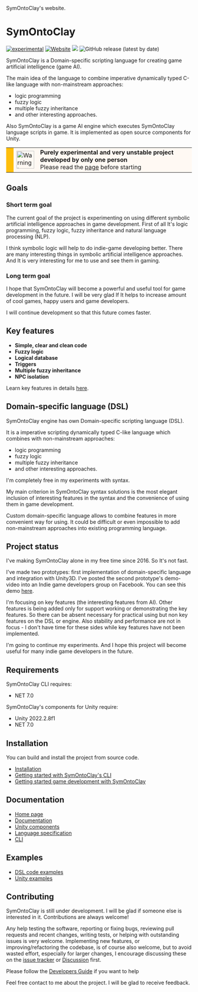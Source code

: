 <div>SymOntoClay's website.</div>

# SymOntoClay
<span>[![experimental](https://img.shields.io/badge/stability-experimental-orange.svg?style=flat)](https://github.com/Symontoclay/SymOntoClay)
[![Website](https://img.shields.io/badge/documentation-online-brightgreen)](https://symontoclay.github.io/docs/index.html)
[![](https://img.shields.io/badge/api-reference-blue.svg)](https://symontoclay.github.io/docs/engine_api/index.html)
![GitHub release (latest by date)](https://img.shields.io/github/v/release/Symontoclay/SymOntoClay)
</span><span></span>

<div><div><p>
SymOntoClay is a Domain-specific scripting language for creating game artificial intelligence (game AI).
</p>

The main idea of the language to combine imperative dynamically typed C-like language with non-mainstream approaches:
* logic programming
* fuzzy logic
* multiple fuzzy inheritance
* and other interesting approaches.


<p>
Also SymOntoClay is a game AI engine which executes SymOntoClay language scripts in game.
It is implemented as open source components for Unity.
</p>
</div></div>

<div><div style='background-color: #FFF9F3;'>
<table>
<tbody>
<tr>
<td style='background-color: #FEBE0A;'>
&nbsp;
</td>
<td>
<img src='https://symontoclay.github.io/icons8-warning-48.png' width='48px' height='48px' alt='Warning logo'>
</td>
<td>
<b>Purely experimental and very unstable project developed by only one person</b><br>
Please read the <a href='https://symontoclay.github.io/you-need-to-know.html'>page</a> before starting
</td>
</tr>
</tbody>
</table>
</div>
</div>

## Goals
<div><div><h3 class='center-h' is-processed="true">
Short term goal
</h3>

<p>
The current goal of the project is experimenting on using different symbolic artificial intelligence approaches in game development.
First of all It's logic programming, fuzzy logic, fuzzy inheritance and natural language processing (NLP).
</p>

<p>
I think symbolic logic will help to do indie-game developing better.
There are many interesting things in symbolic artificial intelligence approaches.
And It is very interesting for me to use and see them in gaming.
</p>

<h3 class='center-h' is-processed="true">
Long term goal
</h3>

<p>
I hope that SymOntoClay will become a powerful and useful tool for game development in the future.
I will be very glad If It helps to increase amount of cool games, happy users and game developers.
</p>

<p>
I will continue development so that this future comes faster.
</p>
</div></div>

## Key features
<div><ul>
<li>
<b>Simple, clear and clean code</b>
</li>
<li>
<b>Fuzzy logic</b>
</li>
<li>
<b>Logical database</b>
</li>
<li>
<b>Triggers</b>
</li>
<li>
<b>Multiple fuzzy inheritance</b>
</li>
<li>
<b>NPC isolation</b>
</li>
</ul>
<p>
Learn key features in details <a href='https://symontoclay.github.io/docs/key-features.html'>here</a>.
</p>
</div>

## Domain-specific language (DSL)
<div><div><p>
SymOntoClay engine has own Domain-specific scripting language (DSL).
</p>

It is a imperative scripting dynamically typed C-like language which combines with non-mainstream approaches:
* logic programming
* fuzzy logic
* multiple fuzzy inheritance
* and other interesting approaches.

<p>
I'm completely free in my experiments with syntax.
</p>

<p>
My main criterion in SymOntoClay syntax solutions is the most elegant inclusion of interesting features in the syntax and the convenience of using them in game development.
</p>

<p>
Custom domain-specific language allows to combine features in more convenient way for using.
It could be difficult or even impossible to add non-mainstream approaches into existing programming language.
</p>
</div></div>

## Project status
<div><div><p>
I've making SymOntoClay alone in my free time since 2016. 
So It's not fast.
</p>

<p>
I've made two prototypes: first implementation of domain-specific language and integration with Unity3D.
I've posted the second prototype's demo-video into an Indie game developers group on Facebook. 
You can see this demo <i class="fab fa-facebook" title="Facebook"></i><a href='https://www.facebook.com/groups/IndieGameDevs/permalink/10155707420791573/'>here</a>.
</p>

<p>
I'm focusing on key features (the interesting features from AI). 
Other features is being added only for support working or demonstrating the key features.
So there can be absent necessary for practical using  but non key features on the DSL or engine.
Also stability and performance are not in focus - I don't have time for these sides while key features have not been implemented.
</p>

<p>
I'm going to continue my experiments.
And I hope this project will become useful for many indie game developers in the future.
</p></div></div>

## Requirements
<div><div><div><div><p>
SymOntoClay CLI requires:
    <ul><li>NET 7.0</li>
</ul>
</div></div>

<div><div><p>
SymOntoClay's components for Unity require:
    <ul><li>Unity 2022.2.8f1</li>
<li>NET 7.0</li>
</ul>
</div></div></div></div>

## Installation
You can build and install the project from source code.

* [Installation](https://symontoclay.github.io/docs/install.html)
* [Getting started with SymOntoClay's CLI](https://symontoclay.github.io/docs/getting-started-cli.html)
* [Getting started game development with SymOntoClay](https://symontoclay.github.io/docs/getting-started-unity.html)

## Documentation
* [Home page](https://symontoclay.github.io/)
* [Documentation](https://symontoclay.github.io/docs/index.html)
* [Unity components](https://symontoclay.github.io/docs/unity_components.html)
* [Language specification](https://symontoclay.github.io/docs/spec.html)
* [CLI](https://symontoclay.github.io/docs/cli.html)

## Examples
* [DSL code examples](https://symontoclay.github.io/docs/lng_examples/index.html)
* [Unity examples](https://symontoclay.github.io/docs/unity-examples.html)

## Contributing
<div><div><p>
SymOntoClay is still under development. 
I will be glad if someone else is interested in it.
Contributions are always welcome!
</p>

<p>
Any help testing the software, reporting or fixing bugs, reviewing pull requests and recent changes, writing tests, or helping with outstanding issues is very welcome. 
Implementing new features, or improving/refactoring the codebase, is of course also welcome, but to avoid wasted effort, especially for larger changes, I encourage discussing these on the <a href='https://github.com/Symontoclay/SymOntoClay/issues'>issue tracker</a> or <a href='https://github.com/Symontoclay/SymOntoClay/discussions'>Discussion</a> first.
</p>

<p>
Please follow the <a href='https://symontoclay.github.io/dev/contributing.html'>Developers Guide</a> if you want to help
</p>
</div></div>

<p>
Feel free contact to me about the project. 
I will be glad to receive feedback.
</p>

